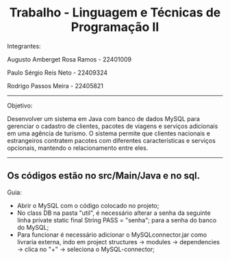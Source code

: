 <h1 align="center"> Trabalho - Linguagem e Técnicas de Programação II  </h1>

Integrantes:

Augusto Amberget Rosa Ramos - 22401009

Paulo Sérgio Reis Neto - 22409324

Rodrigo Passos Meira - 22405821

----------------------
Objetivo: 

Desenvolver um sistema em Java com banco de dados MySQL para gerenciar o cadastro de clientes, pacotes de viagens e serviços adicionais em uma agência de turismo. O sistema permite que clientes nacionais e estrangeiros contratem pacotes com diferentes características e serviços opcionais, mantendo o relacionamento entre eles.


----------------------
Os códigos estão no src/Main/Java e no sql.
----------------------


Guia: 

- Abrir o MySQL com o código colocado no projeto;
- No class DB na pasta "util", é necessário alterar a senha da seguinte linha  private static final String PASS = "senha"; para a senha do banco do MySQL;
- Para funcionar é necessário adicionar o MySQLconnector.jar como livraria externa, indo em project structures -> modules -> dependencies -> clica no "+" -> seleciona o MySQL-connector;
